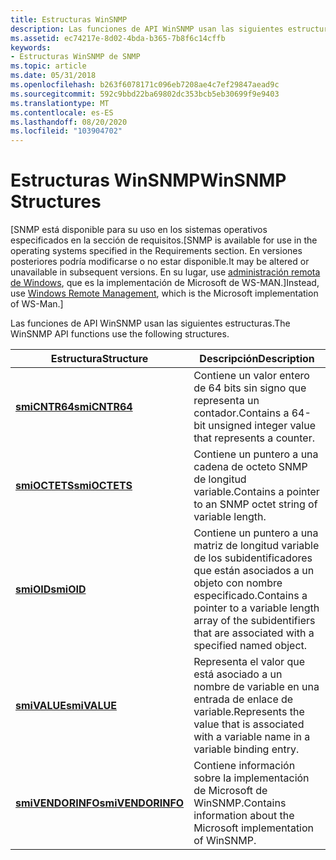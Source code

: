 ```yaml
---
title: Estructuras WinSNMP
description: Las funciones de API WinSNMP usan las siguientes estructuras.
ms.assetid: ec74217e-8d02-4bda-b365-7b8f6c14cffb
keywords:
- Estructuras WinSNMP de SNMP
ms.topic: article
ms.date: 05/31/2018
ms.openlocfilehash: b263f6078171c096eb7208ae4c7ef29847aead9c
ms.sourcegitcommit: 592c9bbd22ba69802dc353bcb5eb30699f9e9403
ms.translationtype: MT
ms.contentlocale: es-ES
ms.lasthandoff: 08/20/2020
ms.locfileid: "103904702"
---
```

# <a name="winsnmp-structures"></a><span data-ttu-id="d37dd-104">Estructuras WinSNMP</span><span class="sxs-lookup"><span data-stu-id="d37dd-104">WinSNMP Structures</span></span>

<span data-ttu-id="d37dd-105">\[SNMP está disponible para su uso en los sistemas operativos especificados en la sección de requisitos.</span><span class="sxs-lookup"><span data-stu-id="d37dd-105">\[SNMP is available for use in the operating systems specified in the Requirements section.</span></span> <span data-ttu-id="d37dd-106">En versiones posteriores podría modificarse o no estar disponible.</span><span class="sxs-lookup"><span data-stu-id="d37dd-106">It may be altered or unavailable in subsequent versions.</span></span> <span data-ttu-id="d37dd-107">En su lugar, use [administración remota de Windows](/windows/desktop/WinRM/portal), que es la implementación de Microsoft de WS-MAN.\]</span><span class="sxs-lookup"><span data-stu-id="d37dd-107">Instead, use [Windows Remote Management](/windows/desktop/WinRM/portal), which is the Microsoft implementation of WS-Man.\]</span></span>

<span data-ttu-id="d37dd-108">Las funciones de API WinSNMP usan las siguientes estructuras.</span><span class="sxs-lookup"><span data-stu-id="d37dd-108">The WinSNMP API functions use the following structures.</span></span>



| <span data-ttu-id="d37dd-109">Estructura</span><span class="sxs-lookup"><span data-stu-id="d37dd-109">Structure</span></span>                                  | <span data-ttu-id="d37dd-110">Descripción</span><span class="sxs-lookup"><span data-stu-id="d37dd-110">Description</span></span>                                                                                                            |
|--------------------------------------------|------------------------------------------------------------------------------------------------------------------------|
| [<span data-ttu-id="d37dd-111">**smiCNTR64**</span><span class="sxs-lookup"><span data-stu-id="d37dd-111">**smiCNTR64**</span></span>](/windows/desktop/api/Winsnmp/ns-winsnmp-smicntr64)         | <span data-ttu-id="d37dd-112">Contiene un valor entero de 64 bits sin signo que representa un contador.</span><span class="sxs-lookup"><span data-stu-id="d37dd-112">Contains a 64-bit unsigned integer value that represents a counter.</span></span>                                                    |
| [<span data-ttu-id="d37dd-113">**smiOCTETS**</span><span class="sxs-lookup"><span data-stu-id="d37dd-113">**smiOCTETS**</span></span>](/windows/desktop/api/Winsnmp/ns-winsnmp-smioctets)         | <span data-ttu-id="d37dd-114">Contiene un puntero a una cadena de octeto SNMP de longitud variable.</span><span class="sxs-lookup"><span data-stu-id="d37dd-114">Contains a pointer to an SNMP octet string of variable length.</span></span>                                                         |
| [<span data-ttu-id="d37dd-115">**smiOID**</span><span class="sxs-lookup"><span data-stu-id="d37dd-115">**smiOID**</span></span>](/windows/desktop/api/Winsnmp/ns-winsnmp-smioid)               | <span data-ttu-id="d37dd-116">Contiene un puntero a una matriz de longitud variable de los subidentificadores que están asociados a un objeto con nombre especificado.</span><span class="sxs-lookup"><span data-stu-id="d37dd-116">Contains a pointer to a variable length array of the subidentifiers that are associated with a specified named object.</span></span> |
| [<span data-ttu-id="d37dd-117">**smiVALUE**</span><span class="sxs-lookup"><span data-stu-id="d37dd-117">**smiVALUE**</span></span>](/windows/desktop/api/Winsnmp/ns-winsnmp-smivalue)           | <span data-ttu-id="d37dd-118">Representa el valor que está asociado a un nombre de variable en una entrada de enlace de variable.</span><span class="sxs-lookup"><span data-stu-id="d37dd-118">Represents the value that is associated with a variable name in a variable binding entry.</span></span>                              |
| [<span data-ttu-id="d37dd-119">**smiVENDORINFO**</span><span class="sxs-lookup"><span data-stu-id="d37dd-119">**smiVENDORINFO**</span></span>](/windows/desktop/api/Winsnmp/ns-winsnmp-smivendorinfo) | <span data-ttu-id="d37dd-120">Contiene información sobre la implementación de Microsoft de WinSNMP.</span><span class="sxs-lookup"><span data-stu-id="d37dd-120">Contains information about the Microsoft implementation of WinSNMP.</span></span>                                                    |



 

 

 